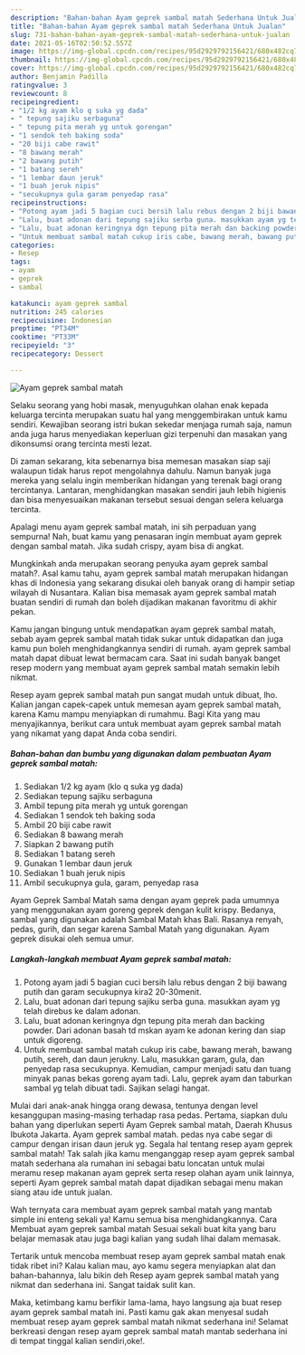 ```yaml
---
description: "Bahan-bahan Ayam geprek sambal matah Sederhana Untuk Jualan"
title: "Bahan-bahan Ayam geprek sambal matah Sederhana Untuk Jualan"
slug: 731-bahan-bahan-ayam-geprek-sambal-matah-sederhana-untuk-jualan
date: 2021-05-16T02:50:52.557Z
image: https://img-global.cpcdn.com/recipes/95d2929792156421/680x482cq70/ayam-geprek-sambal-matah-foto-resep-utama.jpg
thumbnail: https://img-global.cpcdn.com/recipes/95d2929792156421/680x482cq70/ayam-geprek-sambal-matah-foto-resep-utama.jpg
cover: https://img-global.cpcdn.com/recipes/95d2929792156421/680x482cq70/ayam-geprek-sambal-matah-foto-resep-utama.jpg
author: Benjamin Padilla
ratingvalue: 3
reviewcount: 8
recipeingredient:
- "1/2 kg ayam klo q suka yg dada"
- " tepung sajiku serbaguna"
- " tepung pita merah yg untuk gorengan"
- "1 sendok teh baking soda"
- "20 biji cabe rawit"
- "8 bawang merah"
- "2 bawang putih"
- "1 batang sereh"
- "1 lembar daun jeruk"
- "1 buah jeruk nipis"
- "secukupnya gula garam penyedap rasa"
recipeinstructions:
- "Potong ayam jadi 5 bagian cuci bersih lalu rebus dengan 2 biji bawang putih dan garam secukupnya kira2 20-30menit."
- "Lalu, buat adonan dari tepung sajiku serba guna. masukkan ayam yg telah direbus ke dalam adonan."
- "Lalu, buat adonan keringnya dgn tepung pita merah dan backing powder. Dari adonan basah td mskan ayam ke adonan kering dan siap untuk digoreng."
- "Untuk membuat sambal matah cukup iris cabe, bawang merah, bawang putih, sereh, dan daun jerukny. Lalu, masukkan garam, gula, dan penyedap rasa secukupnya. Kemudian, campur menjadi satu dan tuang minyak panas bekas goreng ayam tadi. Lalu, geprek ayam dan taburkan sambal yg telah dibuat tadi. Sajikan selagi hangat."
categories:
- Resep
tags:
- ayam
- geprek
- sambal

katakunci: ayam geprek sambal 
nutrition: 245 calories
recipecuisine: Indonesian
preptime: "PT34M"
cooktime: "PT33M"
recipeyield: "3"
recipecategory: Dessert

---
```



![Ayam geprek sambal matah](https://img-global.cpcdn.com/recipes/95d2929792156421/680x482cq70/ayam-geprek-sambal-matah-foto-resep-utama.jpg)

Selaku seorang yang hobi masak, menyuguhkan olahan enak kepada keluarga tercinta merupakan suatu hal yang menggembirakan untuk kamu sendiri. Kewajiban seorang istri bukan sekedar menjaga rumah saja, namun anda juga harus menyediakan keperluan gizi terpenuhi dan masakan yang dikonsumsi orang tercinta mesti lezat.

Di zaman  sekarang, kita sebenarnya bisa memesan masakan siap saji walaupun tidak harus repot mengolahnya dahulu. Namun banyak juga mereka yang selalu ingin memberikan hidangan yang terenak bagi orang tercintanya. Lantaran, menghidangkan masakan sendiri jauh lebih higienis dan bisa menyesuaikan makanan tersebut sesuai dengan selera keluarga tercinta. 

Apalagi menu ayam geprek sambal matah, ini sih perpaduan yang sempurna! Nah, buat kamu yang penasaran ingin membuat ayam geprek dengan sambal matah. Jika sudah crispy, ayam bisa di angkat.

Mungkinkah anda merupakan seorang penyuka ayam geprek sambal matah?. Asal kamu tahu, ayam geprek sambal matah merupakan hidangan khas di Indonesia yang sekarang disukai oleh banyak orang di hampir setiap wilayah di Nusantara. Kalian bisa memasak ayam geprek sambal matah buatan sendiri di rumah dan boleh dijadikan makanan favoritmu di akhir pekan.

Kamu jangan bingung untuk mendapatkan ayam geprek sambal matah, sebab ayam geprek sambal matah tidak sukar untuk didapatkan dan juga kamu pun boleh menghidangkannya sendiri di rumah. ayam geprek sambal matah dapat dibuat lewat bermacam cara. Saat ini sudah banyak banget resep modern yang membuat ayam geprek sambal matah semakin lebih nikmat.

Resep ayam geprek sambal matah pun sangat mudah untuk dibuat, lho. Kalian jangan capek-capek untuk memesan ayam geprek sambal matah, karena Kamu mampu menyiapkan di rumahmu. Bagi Kita yang mau menyajikannya, berikut cara untuk membuat ayam geprek sambal matah yang nikamat yang dapat Anda coba sendiri.

<!--inarticleads1-->

##### Bahan-bahan dan bumbu yang digunakan dalam pembuatan Ayam geprek sambal matah:

1. Sediakan 1/2 kg ayam (klo q suka yg dada)
1. Sediakan  tepung sajiku serbaguna
1. Ambil  tepung pita merah yg untuk gorengan
1. Sediakan 1 sendok teh baking soda
1. Ambil 20 biji cabe rawit
1. Sediakan 8 bawang merah
1. Siapkan 2 bawang putih
1. Sediakan 1 batang sereh
1. Gunakan 1 lembar daun jeruk
1. Sediakan 1 buah jeruk nipis
1. Ambil secukupnya gula, garam, penyedap rasa


Ayam Geprek Sambal Matah sama dengan ayam geprek pada umumnya yang menggunakan ayam goreng geprek dengan kulit krispy. Bedanya, sambal yang digunakan adalah Sambal Matah khas Bali. Rasanya renyah, pedas, gurih, dan segar karena Sambal Matah yang digunakan. Ayam geprek disukai oleh semua umur. 

<!--inarticleads2-->

##### Langkah-langkah membuat Ayam geprek sambal matah:

1. Potong ayam jadi 5 bagian cuci bersih lalu rebus dengan 2 biji bawang putih dan garam secukupnya kira2 20-30menit.
1. Lalu, buat adonan dari tepung sajiku serba guna. masukkan ayam yg telah direbus ke dalam adonan.
1. Lalu, buat adonan keringnya dgn tepung pita merah dan backing powder. Dari adonan basah td mskan ayam ke adonan kering dan siap untuk digoreng.
1. Untuk membuat sambal matah cukup iris cabe, bawang merah, bawang putih, sereh, dan daun jerukny. Lalu, masukkan garam, gula, dan penyedap rasa secukupnya. Kemudian, campur menjadi satu dan tuang minyak panas bekas goreng ayam tadi. Lalu, geprek ayam dan taburkan sambal yg telah dibuat tadi. Sajikan selagi hangat.


Mulai dari anak-anak hingga orang dewasa, tentunya dengan level kesanggupan masing-masing terhadap rasa pedas. Pertama, siapkan dulu bahan yang diperlukan seperti Ayam Geprek sambal matah, Daerah Khusus Ibukota Jakarta. Ayam geprek sambal matah. pedas nya cabe segar di campur dengan irisan daun jeruk yg. Segala hal tentang resep ayam geprek sambal matah! Tak salah jika kamu menganggap resep ayam geprek sambal matah sederhana ala rumahan ini sebagai batu loncatan untuk mulai meramu resep makanan ayam geprek serta resep olahan ayam unik lainnya, seperti  Ayam geprek sambal matah dapat dijadikan sebagai menu makan siang atau ide untuk jualan. 

Wah ternyata cara membuat ayam geprek sambal matah yang mantab simple ini enteng sekali ya! Kamu semua bisa menghidangkannya. Cara Membuat ayam geprek sambal matah Sesuai sekali buat kita yang baru belajar memasak atau juga bagi kalian yang sudah lihai dalam memasak.

Tertarik untuk mencoba membuat resep ayam geprek sambal matah enak tidak ribet ini? Kalau kalian mau, ayo kamu segera menyiapkan alat dan bahan-bahannya, lalu bikin deh Resep ayam geprek sambal matah yang nikmat dan sederhana ini. Sangat taidak sulit kan. 

Maka, ketimbang kamu berfikir lama-lama, hayo langsung aja buat resep ayam geprek sambal matah ini. Pasti kamu gak akan menyesal sudah membuat resep ayam geprek sambal matah nikmat sederhana ini! Selamat berkreasi dengan resep ayam geprek sambal matah mantab sederhana ini di tempat tinggal kalian sendiri,oke!.


